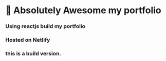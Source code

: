 # 🚀 Absolutely Awesome my portfolio

### Using reactjs build my portfolio
### Hosted on Netlify
### this is a build version.